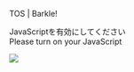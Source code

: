 TOS | Barkle!

JavaScriptを有効にしてください  
Please turn on your JavaScript

![](/static-assets/splash.png?1732452899529)